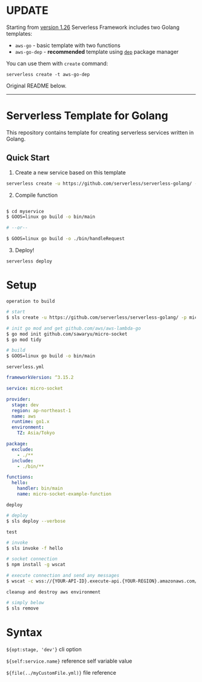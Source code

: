 # UPDATE

Starting from [version 1.26](https://github.com/serverless/serverless/releases/tag/v1.26.0) Serverless Framework includes two Golang templates:

* `aws-go` - basic template with two functions
* `aws-go-dep` - **recommended** template using [`dep`](https://github.com/golang/dep) package manager

You can use them with `create` command:

```
serverless create -t aws-go-dep
```

Original README below.

---

# Serverless Template for Golang

This repository contains template for creating serverless services written in Golang.

## Quick Start

1. Create a new service based on this template

```bash
serverless create -u https://github.com/serverless/serverless-golang/ -p myservice
```

2. Compile function

```bash

$ cd myservice
$ GOOS=linux go build -o bin/main

# --or--

$ GOOS=linux go build -o ./bin/handleRequest
```

3. Deploy!

```
serverless deploy
```

# Setup

`operation to build`
```bash
# start
$ sls create -u https://github.com/serverless/serverless-golang/ -p micro-socket

# init go mod and get github.com/aws/aws-lambda-go
$ go mod init github.com/sawaryu/micro-socket
$ go mod tidy

# build
$ GOOS=linux go build -o bin/main
```

`serverless.yml`
```yml
frameworkVersion: ^3.15.2

service: micro-socket

provider:
  stage: dev
  region: ap-northeast-1
  name: aws
  runtime: go1.x
  environment:
    TZ: Asia/Tokyo

package:
  exclude:
    - ./**
  include:
    - ./bin/**

functions:
  hello:
    handler: bin/main
    name: micro-socket-example-function
```

`deploy`
```bash
# deploy
$ sls deploy --verbose
```

`test`
```bash
# invoke
$ sls invoke -f hello

# socket connection
$ npm install -g wscat

# execute connection and send any messages
$ wscat -c wss://{YOUR-API-ID}.execute-api.{YOUR-REGION}.amazonaws.com/{STAGE}
```

`cleanup and destroy aws environment`
```bash
# simply below
$ sls remove
```
# Syntax

`${opt:stage, 'dev'}`
cli option

`${self:service.name}`
reference self variable value

`${file(../myCustomFile.yml)}`
file reference